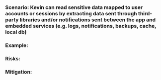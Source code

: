 ### Scenario: Kevin can read sensitive data mapped to user accounts or sessions by extracting data sent through third-party libraries and/or notifications sent between the app and embedded services (e.g. logs, notifications, backups, cache, local db)

### Example:

### Risks: 

### Mitigation: